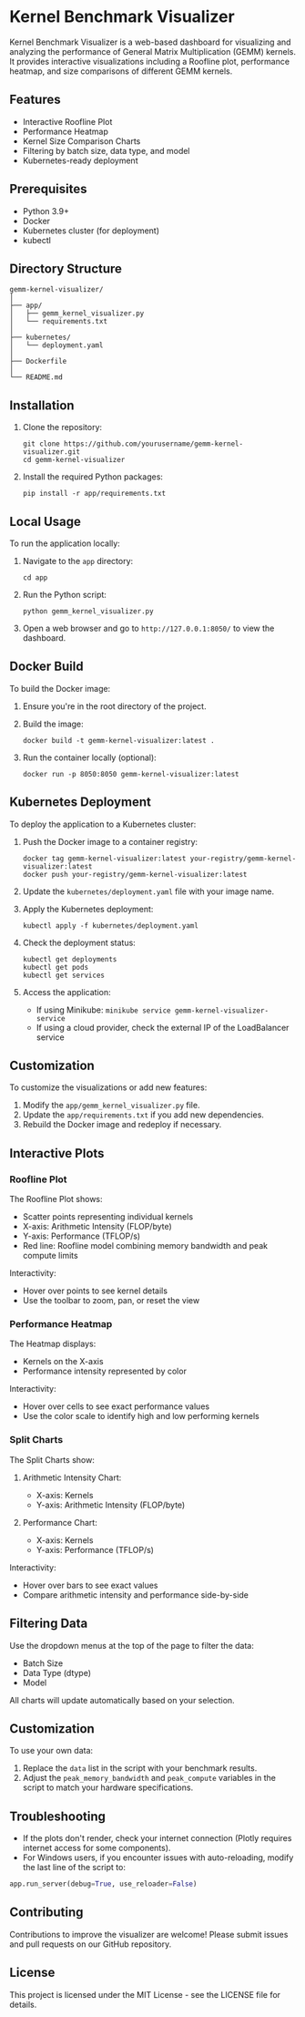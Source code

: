 
# Kernel Benchmark Visualizer

Kernel Benchmark Visualizer is a web-based dashboard for visualizing and analyzing the performance of General Matrix Multiplication (GEMM) kernels. It provides interactive visualizations including a Roofline plot, performance heatmap, and size comparisons of different GEMM kernels.

## Features

- Interactive Roofline Plot
- Performance Heatmap
- Kernel Size Comparison Charts
- Filtering by batch size, data type, and model
- Kubernetes-ready deployment

## Prerequisites

- Python 3.9+
- Docker
- Kubernetes cluster (for deployment)
- kubectl

## Directory Structure

```
gemm-kernel-visualizer/
│
├── app/
│   ├── gemm_kernel_visualizer.py
│   └── requirements.txt
│
├── kubernetes/
│   └── deployment.yaml
│
├── Dockerfile
│
└── README.md
```

## Installation

1. Clone the repository:
   ```
   git clone https://github.com/yourusername/gemm-kernel-visualizer.git
   cd gemm-kernel-visualizer
   ```

2. Install the required Python packages:
   ```
   pip install -r app/requirements.txt
   ```

## Local Usage

To run the application locally:

1. Navigate to the `app` directory:
   ```
   cd app
   ```

2. Run the Python script:
   ```
   python gemm_kernel_visualizer.py
   ```

3. Open a web browser and go to `http://127.0.0.1:8050/` to view the dashboard.

## Docker Build

To build the Docker image:

1. Ensure you're in the root directory of the project.

2. Build the image:
   ```
   docker build -t gemm-kernel-visualizer:latest .
   ```

3. Run the container locally (optional):
   ```
   docker run -p 8050:8050 gemm-kernel-visualizer:latest
   ```

## Kubernetes Deployment

To deploy the application to a Kubernetes cluster:

1. Push the Docker image to a container registry:
   ```
   docker tag gemm-kernel-visualizer:latest your-registry/gemm-kernel-visualizer:latest
   docker push your-registry/gemm-kernel-visualizer:latest
   ```

2. Update the `kubernetes/deployment.yaml` file with your image name.

3. Apply the Kubernetes deployment:
   ```
   kubectl apply -f kubernetes/deployment.yaml
   ```

4. Check the deployment status:
   ```
   kubectl get deployments
   kubectl get pods
   kubectl get services
   ```

5. Access the application:
   - If using Minikube: `minikube service gemm-kernel-visualizer-service`
   - If using a cloud provider, check the external IP of the LoadBalancer service

## Customization

To customize the visualizations or add new features:

1. Modify the `app/gemm_kernel_visualizer.py` file.
2. Update the `app/requirements.txt` if you add new dependencies.
3. Rebuild the Docker image and redeploy if necessary.


## Interactive Plots

### Roofline Plot

The Roofline Plot shows:
- Scatter points representing individual kernels
- X-axis: Arithmetic Intensity (FLOP/byte)
- Y-axis: Performance (TFLOP/s)
- Red line: Roofline model combining memory bandwidth and peak compute limits

Interactivity:
- Hover over points to see kernel details
- Use the toolbar to zoom, pan, or reset the view

### Performance Heatmap

The Heatmap displays:
- Kernels on the X-axis
- Performance intensity represented by color

Interactivity:
- Hover over cells to see exact performance values
- Use the color scale to identify high and low performing kernels

### Split Charts

The Split Charts show:
1. Arithmetic Intensity Chart:
   - X-axis: Kernels
   - Y-axis: Arithmetic Intensity (FLOP/byte)

2. Performance Chart:
   - X-axis: Kernels
   - Y-axis: Performance (TFLOP/s)

Interactivity:
- Hover over bars to see exact values
- Compare arithmetic intensity and performance side-by-side

## Filtering Data

Use the dropdown menus at the top of the page to filter the data:
- Batch Size
- Data Type (dtype)
- Model

All charts will update automatically based on your selection.

## Customization

To use your own data:
1. Replace the `data` list in the script with your benchmark results.
2. Adjust the `peak_memory_bandwidth` and `peak_compute` variables in the script to match your hardware specifications.

## Troubleshooting

- If the plots don't render, check your internet connection (Plotly requires internet access for some components).
- For Windows users, if you encounter issues with auto-reloading, modify the last line of the script to:

```python
app.run_server(debug=True, use_reloader=False)
```

## Contributing

Contributions to improve the visualizer are welcome! Please submit issues and pull requests on our GitHub repository.

## License

This project is licensed under the MIT License - see the LICENSE file for details.
